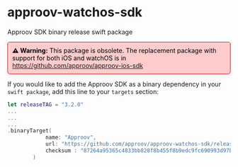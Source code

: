 # approov-watchos-sdk
Approov SDK binary release swift package

<div style="border:1px solid #cc0000; background-color:#ffcccc; padding:10px; border-radius:5px; color:#000000;">
  <strong>⚠️ Warning:</strong> This package is obsolete. The replacement package with support for both iOS and watchOS is in <a href="https://github.com/approov/approov-ios-sdk">https://github.com/approov/approov-ios-sdk</a>
</div>


If you would like to add the Approov SDK as a binary dependency in your `swift package`, add this line to your `targets` section:

```swift
let releaseTAG = "3.2.0"
...
...
...
.binaryTarget(
            name: "Approov",
            url: "https://github.com/approov/approov-watchos-sdk/releases/download/" + releaseTAG + "/Approov.xcframework.zip",
            checksum : "87264a95365c4833bb828f8b455f8b9edc9fc690993d97b8ddb4b72ed90ade46"
        )


```
